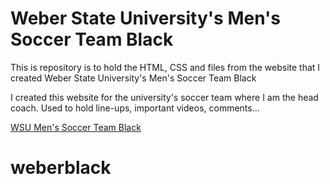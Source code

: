 # Weber State University's Men's Soccer Team Black
<p>This is repository is to hold the HTML, CSS and files from the website that I created Weber State University's Men's Soccer Team Black</p>
<p>I created this website for the university's soccer team where I am the head coach. Used to hold line-ups, important videos, comments...</p>

<a href="https://renanmbs.github.io/WeberB/">WSU Men's Soccer Team Black</a>
# weberblack
